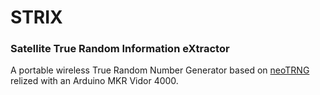# STRIX
### Satellite True Random Information eXtractor

A portable wireless True Random Number Generator based on [neoTRNG](https://github.com/stnolting/neoTRNG) relized with an Arduino MKR Vidor 4000.

